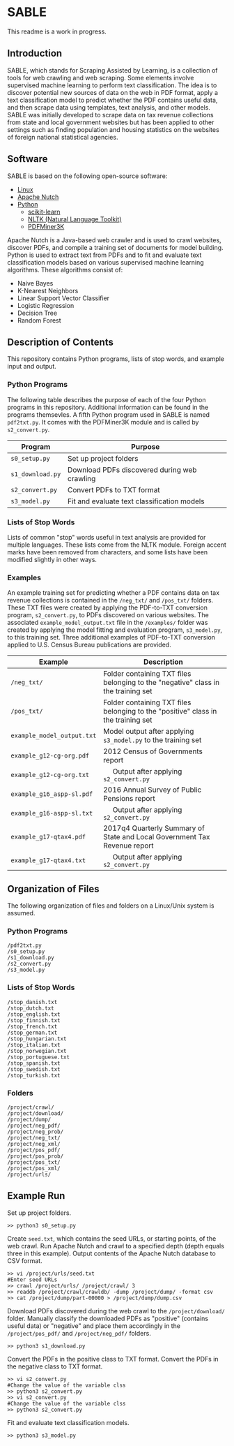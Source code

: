 # SABLE

This readme is a work in progress.

## Introduction

SABLE, which stands for Scraping Assisted by Learning, is a collection of tools for web crawling and web scraping.  Some elements involve supervised machine learning to perform text classification.  The idea is to discover potential new sources of data on the web in PDF format, apply a text classification model to predict whether the PDF contains useful data, and then scrape data using templates, text analysis, and other models.  SABLE was initially developed to scrape data on tax revenue collections from state and local government websites but has been applied to other settings such as finding population and housing statistics on the websites of foreign national statistical agencies.

## Software

SABLE is based on the following open-source software:

* [Linux](https://www.linux.org/)
* [Apache Nutch](http://nutch.apache.org/)
* [Python](http://www.python.org/)
  * [scikit-learn](http://www.scikit-learn.org/stable/)
  * [NLTK (Natural Language Toolkit)](https://www.nltk.org/)
  * [PDFMiner3K](https://github.com/jaepil/pdfminer3k/)

Apache Nutch is a Java-based web crawler and is used to crawl websites, discover PDFs, and compile a training set of documents for model building.  Python is used to extract text from PDFs and to fit and evaluate text classification models based on various supervised machine learning algorithms.  These algorithms consist of:

* Naive Bayes
* K-Nearest Neighbors
* Linear Support Vector Classifier
* Logistic Regression
* Decision Tree
* Random Forest

## Description of Contents

This repository contains Python programs, lists of stop words, and example input and output.

### Python Programs

The following table describes the purpose of each of the four Python programs in this repository.  Additional information can be found in the programs themsevles.  A fifth Python program used in SABLE is named ```pdf2txt.py```.  It comes with the PDFMiner3K module and is called by ```s2_convert.py```.

| Program              | Purpose                                      |
| -------------------- | -------------------------------------------- |
| ```s0_setup.py```    | Set up project folders                       |
| ```s1_download.py``` | Download PDFs discovered during web crawling |
| ```s2_convert.py```  | Convert PDFs to TXT format                   |
| ```s3_model.py ```   | Fit and evaluate text classification models  |

### Lists of Stop Words

Lists of common "stop" words useful in text analysis are provided for multiple languages.  These lists come from the NLTK module.  Foreign accent marks have been removed from characters, and some lists have been modified slightly in other ways.

### Examples

An example training set for predicting whether a PDF contains data on tax revenue collections is contained in the ```/neg_txt/``` and ```/pos_txt/``` folders.  These TXT files were created by applying the PDF-to-TXT conversion program, ```s2_convert.py```, to PDFs discovered on various websites.  The associated ```example_model_output.txt``` file in the ```/examples/``` folder was created by applying the model fitting and evaluation program, ```s3_model.py```, to this training set.  Three additional examples of PDF-to-TXT conversion applied to U.S. Census Bureau publications are provided.  

| Example                        | Description                                                                       |
| ------------------------------ | --------------------------------------------------------------------------------- |
| ```/neg_txt/```                | Folder containing TXT files belonging to the "negative" class in the training set |
| ```/pos_txt/```                | Folder containing TXT files belonging to the "positive" class in the training set |
| ```example_model_output.txt``` | Model output after applying ```s3_model.py``` to the training set                 |
| ```example_g12-cg-org.pdf```   | 2012 Census of Governments report                                                 |
| ```example_g12-cg-org.txt```   | &nbsp;&nbsp;&nbsp;&nbsp;&nbsp;Output after applying ```s2_convert.py```           |
| ```example_g16_aspp-sl.pdf```  | 2016 Annual Survey of Public Pensions report                                      |
| ```example_g16-aspp-sl.txt```  | &nbsp;&nbsp;&nbsp;&nbsp;&nbsp;Output after applying ```s2_convert.py```           |
| ```example_g17-qtax4.pdf```    | 2017q4 Quarterly Summary of State and Local Government Tax Revenue report         |
| ```example_g17-qtax4.txt```    | &nbsp;&nbsp;&nbsp;&nbsp;&nbsp;Output after applying ```s2_convert.py```           |

## Organization of Files

The following organization of files and folders on a Linux/Unix system is assumed.

### Python Programs

```
/pdf2txt.py
/s0_setup.py
/s1_download.py
/s2_convert.py
/s3_model.py
```

### Lists of Stop Words

```
/stop_danish.txt
/stop_dutch.txt
/stop_english.txt
/stop_finnish.txt
/stop_french.txt
/stop_german.txt
/stop_hungarian.txt
/stop_italian.txt
/stop_norwegian.txt
/stop_portuguese.txt
/stop_spanish.txt
/stop_swedish.txt
/stop_turkish.txt
```

### Folders

```
/project/crawl/
/project/download/
/project/dump/
/project/neg_pdf/
/project/neg_prob/
/project/neg_txt/
/project/neg_xml/
/project/pos_pdf/
/project/pos_prob/
/project/pos_txt/
/project/pos_xml/
/project/urls/
```

## Example Run

Set up project folders.

```
>> python3 s0_setup.py
```

Create ```seed.txt```, which contains the seed URLs, or starting points, of the web crawl.  Run Apache Nutch and crawl to a specified depth (depth equals three in this example).  Output contents of the Apache Nutch database to CSV format.

```
>> vi /project/urls/seed.txt
#Enter seed URLs
>> crawl /project/urls/ /project/crawl/ 3
>> readdb /project/crawl/crawldb/ -dump /project/dump/ -format csv
>> cat /project/dump/part-00000 > /project/dump/dump.csv
```

Download PDFs discovered during the web crawl to the ```/project/download/``` folder.  Manually classify the downloaded PDFs as "positive" (contains useful data) or "negative" and place them accordingly in the ```/project/pos_pdf/``` and ```/project/neg_pdf/``` folders.

```
>> python3 s1_download.py
```

Convert the PDFs in the positive class to TXT format.  Convert the PDFs in the negative class to TXT format.

```
>> vi s2_convert.py
#Change the value of the variable clss
>> python3 s2_convert.py
>> vi s2_convert.py
#Change the value of the variable clss
>> python3 s2_convert.py
```

Fit and evaluate text classification models.

```
>> python3 s3_model.py
```
